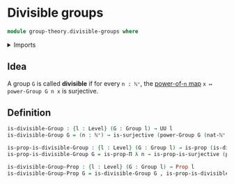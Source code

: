 # Divisible groups

```agda
module group-theory.divisible-groups where
```

<details><summary>Imports</summary>

```agda
open import elementary-number-theory.natural-numbers
open import elementary-number-theory.nonzero-natural-numbers

open import foundation.dependent-pair-types
open import foundation.equivalences
open import foundation.identity-types
open import foundation.propositions
open import foundation.surjective-maps
open import foundation.universe-levels

open import group-theory.groups
open import group-theory.powers-of-elements-groups
```

</details>

## Idea

A group `G` is called **divisible** if for every `n : ℕ⁺`, the
[power-of-`n` map](group-theory.powers-of-elements-groups.md)
`x ↦ power-Group G n x` is surjective.

## Definition

```agda
is-divisible-Group : {l : Level} (G : Group l) → UU l
is-divisible-Group G = (n : ℕ⁺) → is-surjective (power-Group G (nat-ℕ⁺ n))

is-prop-is-divisible-Group : {l : Level} (G : Group l) → is-prop (is-divisible-Group G)
is-prop-is-divisible-Group G = is-prop-Π λ n → is-prop-is-surjective (power-Group G (nat-ℕ⁺ n))

is-divisible-Group-Prop : {l : Level} (G : Group l) → Prop l
is-divisible-Group-Prop G = is-divisible-Group G , is-prop-is-divisible-Group G
```
